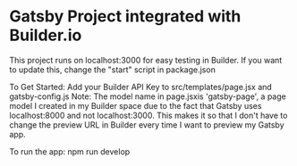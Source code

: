 # Gatsby Project integrated with Builder.io

This project runs on localhost:3000 for easy testing in Builder. If you want to update this, change the "start" script in package.json

To Get Started:
Add your Builder API Key to src/templates/page.jsx and gatsby-config.js
Note: The model name in page.jsxis 'gatsby-page', a page model I created in my Builder space due to the fact that Gatsby uses localhost:8000 and not localhost:3000. 
This makes it so that I don't have to change the preview URL in Builder every time I want to preview my Gatsby app.

To run the app:
npm run develop